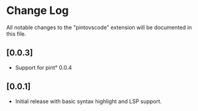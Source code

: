 # Change Log

All notable changes to the "pintovscode" extension will be documented in this file.

## [0.0.3]

- Support for pint° 0.0.4

## [0.0.1]

- Initial release with basic syntax highlight and LSP support.
